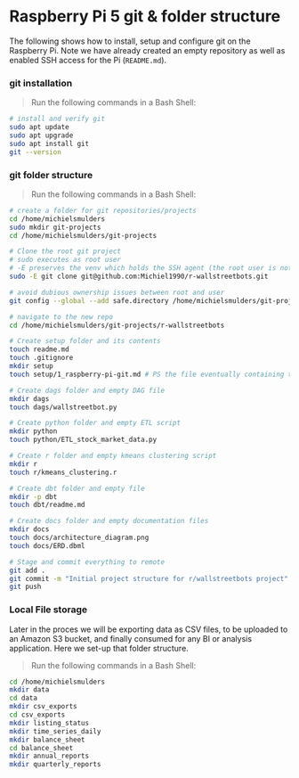 # Raspberry Pi 5 git & folder structure
The following shows how to install, setup and configure git on the Raspberry Pi. Note we have already created an empty repository as well as enabled SSH access for the Pi (`README.md`).

### git installation
>Run the following commands in a Bash Shell:
```bash
# install and verify git
sudo apt update
sudo apt upgrade
sudo apt install git
git --version
```

### git folder structure
>Run the following commands in a Bash Shell:
```bash
# create a folder for git repositories/projects
cd /home/michielsmulders
sudo mkdir git-projects
cd /home/michielsmulders/git-projects

# Clone the root git project
# sudo executes as root user
# -E preserves the venv which holds the SSH agent (the root user is not using the SSH keys)
sudo -E git clone git@github.com:Michiel1990/r-wallstreetbots.git

# avoid dubious ownership issues between root and user
git config --global --add safe.directory /home/michielsmulders/git-projects/r-wallstreetbots

# navigate to the new repo
cd /home/michielsmulders/git-projects/r-wallstreetbots

# Create setup folder and its contents
touch readme.md
touch .gitignore
mkdir setup
touch setup/1_raspberry-pi-git.md # PS the file eventually containing this code :-)

# Create dags folder and empty DAG file
mkdir dags
touch dags/wallstreetbot.py

# Create python folder and empty ETL script
mkdir python
touch python/ETL_stock_market_data.py

# Create r folder and empty kmeans clustering script
mkdir r
touch r/kmeans_clustering.r

# Create dbt folder and empty file
mkdir -p dbt
touch dbt/readme.md

# Create docs folder and empty documentation files
mkdir docs
touch docs/architecture_diagram.png
touch docs/ERD.dbml

# Stage and commit everything to remote
git add .
git commit -m "Initial project structure for r/wallstreetbots project"
git push
```

### Local File storage
Later in the proces we will be exporting data as CSV files, to be uploaded to an Amazon S3 bucket, and finally consumed for any BI or analysis application. Here we set-up that folder structure.

>Run the following commands in a Bash Shell:
```bash
cd /home/michielsmulders
mkdir data
cd data
mkdir csv_exports
cd csv_exports
mkdir listing_status
mkdir time_series_daily
mkdir balance_sheet
cd balance_sheet
mkdir annual_reports
mkdir quarterly_reports
```
